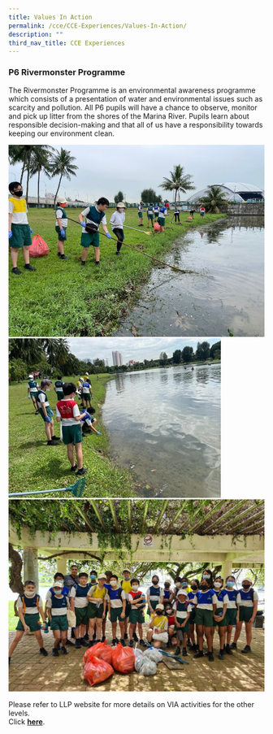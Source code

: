 ```yaml
---
title: Values In Action
permalink: /cce/CCE-Experiences/Values-In-Action/
description: ""
third_nav_title: CCE Experiences
---
```

### P6 Rivermonster Programme

The Rivermonster Programme is an environmental awareness programme which consists of a presentation of water and environmental issues such as scarcity and pollution. 
All P6 pupils will have a chance to observe, monitor and pick up litter from the shores of the Marina River. 
Pupils learn about responsible decision-making and that all of us have a responsibility towards keeping our environment clean.

![Pupils picking up litter around the vicinity.](/images/CCE/P6%20Rivermonster/Picture1.jpg)</br>
![Pupils picking up litter around the vicinity.](/images/CCE/P6%20Rivermonster/Picture2.jpg)</br>
![Pupils posing with their collection after the litter picking activity.](/images/CCE/P6%20Rivermonster/Picture3.jpg)


Please refer to LLP website for more details on VIA activities for the other levels.  
Click [**here**](https://staging.d2n2vioi5ki3lh.amplifyapp.com/distinctive-programme/Learning-for-Life-Programme/overview/).